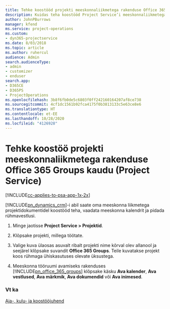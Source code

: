 ```yaml
---
title: Tehke koostööd projekti meeskonnaliikmetega rakenduse Office 365 Groups kaudu
description: Kuidas teha koostööd Project Service’i meeskonnaliikmetega rakenduse Office 365 Groups kaudu
author: JohnPBurrows
manager: kfend
ms.service: project-operations
ms.custom:
- dyn365-projectservice
ms.date: 8/03/2018
ms.topic: article
ms.author: ruhercul
audience: Admin
search.audienceType:
- admin
- customizer
- enduser
search.app:
- D365CE
- D365PS
- ProjectOperations
ms.openlocfilehash: 3b8f6fb0de5c6803f0ff242160164207af8ce738
ms.sourcegitcommit: 4cf1dc1561b92fca4175f0b3813133c5e63ce8e6
ms.translationtype: HT
ms.contentlocale: et-EE
ms.lasthandoff: 10/28/2020
ms.locfileid: "4126928"
---
```

# <a name="collaborate-with-your-project-team-members-with-office-365-groups-project-service"></a>Tehke koostöö projekti meeskonnaliikmetega rakenduse Office 365 Groups kaudu (Project Service)

[!INCLUDE[cc-applies-to-psa-app-1x-2x](../includes/cc-applies-to-psa-app-1x-2x.md)]

[!INCLUDE[pn_dynamics_crm](../includes/pn-dynamics-crm.md)]-i abil saate oma meeskonna liikmetega projektidokumentidel koostööd teha, vaadata meeskonna kalendrit ja pidada rühmavestlusi.  
  
1. Minge jaotisse **Project Service > Projektid**.  
  
2. Klõpsake projekti, millega töötate.  
  
3. Valige kuva ülaosas asuvalt ribalt projekti nime kõrval olev allanool ja seejärel klõpsake suvandit **Office 365 Groups**. Teile kuvatakse projekt koos rühmaga ühiskasutuses olevate üksustega.  
  
4. Meeskonna tööruumi avamiseks rakenduses [!INCLUDE[pn_office_365_groups](../includes/pn-office-365-groups.md)] klõpsake käsku **Ava kalender**, **Ava vestlused**, **Ava märkmik**, **Ava dokumendid** või **Ava inimesed**.  
  
### <a name="see-also"></a>Vt ka  
 [Aja-, kulu- ja koostööjuhend](../psa/time-expense-collaboration-guide.md)
